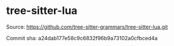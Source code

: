 # tree-sitter-lua

Source: https://github.com/tree-sitter-grammars/tree-sitter-lua.git

Commit sha: a24dab177e58c9c6832f96b9a73102a0cfbced4a

